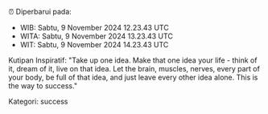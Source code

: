 ⏰ Diperbarui pada:
- WIB: Sabtu, 9 November 2024 12.23.43 UTC
- WITA: Sabtu, 9 November 2024 13.23.43 UTC
- WIT: Sabtu, 9 November 2024 14.23.43 UTC

Kutipan Inspiratif:
"Take up one idea. Make that one idea your life - think of it, dream of it, live on that idea. Let the brain, muscles, nerves, every part of your body, be full of that idea, and just leave every other idea alone. This is the way to success."


Kategori: success

